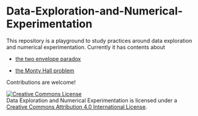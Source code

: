 # Data-Exploration-and-Numerical-Experimentation

This repository is a playground to study practices around data exploration and numerical experimentation.
Currently it has contents about

* [the two envelope paradox](http://nbviewer.ipython.org/github/jotterbach/Data-Exploration-and-Numerical-Experimentation/blob/master/Numerical-Experimentation/The%20Two%20Envelope%20Paradox.ipynb)

* [the Monty Hall problem](http://nbviewer.ipython.org/github/jotterbach/Data-Exploration-and-Numerical-Experimentation/blob/master/Numerical-Experimentation/The%20Monty%20Hall%20Problem.ipynb)

Contributions are welcome!

<a rel="license" href="http://creativecommons.org/licenses/by/4.0/"><img alt="Creative Commons License" style="border-width:0" src="https://i.creativecommons.org/l/by/4.0/88x31.png" /></a><br /><span xmlns:dct="http://purl.org/dc/terms/" property="dct:title">Data Exploration and Numerical Experimentation</span> is licensed under a <a rel="license" href="http://creativecommons.org/licenses/by/4.0/">Creative Commons Attribution 4.0 International License</a>.
